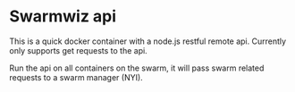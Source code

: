 # Swarmwiz api
This is a quick docker container with a node.js restful remote api. Currently only supports get requests to the api.

Run the api on all containers on the swarm, it will pass swarm related requests to a swarm manager (NYI).
